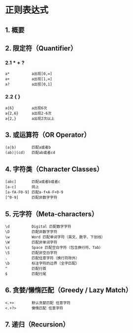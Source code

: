 # 正则表达式

## 1.	概要

## 2.	限定符（Quantifier）

### 2.1	\*  \+  ?

```
a*			a出现[0,∞]
a+			a出现[1,∞]
a?			a出现[0,1]
```



### 2.2	{    }

```
a{6}		a出现6次
a{2,6}		a出现2-6次
a{2,}		a出现2次以上
```



## 3.	或运算符（OR Operator）

```
(a|b)		匹配a或者b
(ab)|(cd)	匹配ab或者cd
```



## 4.	字符类（Character Classes）

```
[abc]		匹配a或者b或者c
[a-c]		同上
[a-fA-F0-9] 匹配a-f+A-F+0-9
[^0-9]		匹配非数字字符
```



## 5.	元字符（Meta-characters）

```
\d			Digital 匹配数字字符
\D			匹配非数字字符
\w			Word 匹配单词字符（英文、数字、下划线）
\W			匹配非单词字符
\s			Space 匹配空白字符（包含换行符、Tab）
\S			匹配非空白字符
.			匹配任意字符（换行符除外）
\b			标注字符的边界（全字匹配）
^			匹配行首
$			匹配行尾
```



## 6.	贪婪/懒惰匹配（Greedy / Lazy Match）

```
<.+>		默认贪婪匹配 任意字符
<.+?>		懒惰匹配 任意字符
```



## 7.	递归（Recursion）